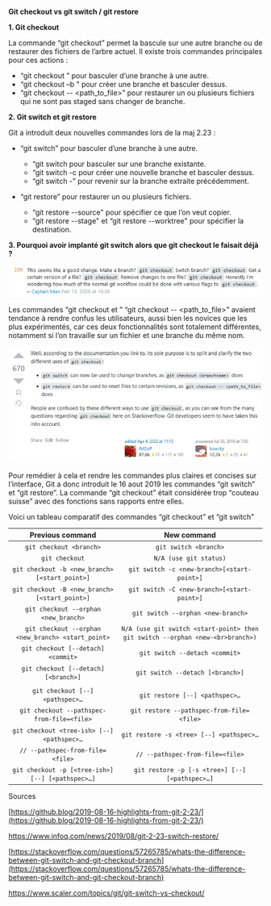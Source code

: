 **Git checkout vs git switch / git restore**

 **1. Git checkout**
    

La commande “git checkout” permet la bascule sur une autre branche ou de restaurer des fichiers de l’arbre actuel.
Il existe trois commandes principales pour ces actions :

-   “git checkout <branchname>” pour basculer d’une branche à une autre.
-   “git checkout –b <branchname>" pour créer une branche et basculer dessus.
-   “git checkout -- <path_to_file>” pour restaurer un ou plusieurs fichiers qui ne sont pas staged sans changer de branche.
    

**2.  **Git switch et git restore****
    

Git a introduit deux nouvelles commandes lors de la maj 2.23 :
-   “git switch” pour basculer d’une branche à une autre.
	-   “git switch <branchname> pour basculer sur une branche existante. 
	-   “git switch -c <branchname> pour créer une nouvelle branche et basculer dessus.
	-   “git switch -” pour revenir sur la branche extraite précédemment.
    

-   “git restore” pour restaurer un ou plusieurs fichiers.
	-   “git restore --source" pour spécifier ce que l’on veut copier.
	-   “git restore --stage" et “git restore --worktree" pour spécifier la destination.
    

**3.  Pourquoi avoir implanté git switch alors que git checkout le faisait déjà ?**

![Alt text](stackoverflowexemple.jpg)
    

Les commandes “git  checkout <branchname> et ” “git checkout -- <path_to_file>” avaient tendance à rendre confus les utilisateurs, aussi bien les novices que les plus expérimentés, car ces deux fonctionnalités sont totalement différentes, notamment si l’on travaille sur un fichier et une branche du même nom.
 
![Alt text](stackoverflowexemple2.jpg)


Pour remédier à cela et rendre les commandes plus claires et concises sur l’interface, Git a donc introduit le 16 aout 2019 les commandes “git switch” et “git restore”. La commande “git checkout” était considérée trop “couteau suisse” avec des fonctions sans rapports entre elles.

Voici un tableau comparatif des commandes “git  checkout” et “git switch"

|                 **Previous command**                	|                                 **New command**                                 	|
|:---------------------------------------------------:	|:-------------------------------------------------------------------------------:	|
| `git checkout <branch>`                               | `git switch <branch>`                                                             |
| `git checkout`                                        | `N/A (use git status)`                                                            |
| `git checkout -b <new_branch>[<start_point>]`         | `git switch -c <new-branch>[<start-point>]`                                       |
| `git checkout -B <new_branch>[<start_point>]`         | `git switch -C <new-branch>[<start-point>]`                                       |
| `git checkout --orphan <new_branch>`                  | `git switch --orphan <new-branch>`                                                |
| `git checkout --orphan <new_branch> <start_point>`    | `N/A (use git switch <start-point> then git switch --orphan <new-<br>branch>)`    |
| `git checkout [--detach] <commit>`                    | `git switch --detach <commit>`                                                    |
| `git checkout [--detach] [<branch>]`                  | `git switch --detach [<branch>]`                                                  |
|                                                       |                                                                                   |
| `git checkout [--] <pathspec>…`                       | `git restore [--] <pathspec>…`                                                    |
| `git checkout --pathspec-from-file=<file>`            | `git restore --pathspec-from-file=<file>`                                         |
| `git checkout <tree-ish> [--] <pathspec>…`            | `git restore -s <tree> [--] <pathspec>…`                                          |
| `// --pathspec-from-file=<file>`                      | `// --pathspec-from-file=<file>`                                                  |
| `git checkout -p [<tree-ish>] [--] [<pathspec>…]`     | `git restore -p [-s <tree>] [--] [<pathspec>…]`                                   |

Sources

[https://github.blog/2019-08-16-highlights-from-git-2-23/](https://github.blog/2019-08-16-highlights-from-git-2-23/)

https://www.infoq.com/news/2019/08/git-2-23-switch-restore/

[https://stackoverflow.com/questions/57265785/whats-the-difference-between-git-switch-and-git-checkout-branch](https://stackoverflow.com/questions/57265785/whats-the-difference-between-git-switch-and-git-checkout-branch)

https://www.scaler.com/topics/git/git-switch-vs-checkout/
